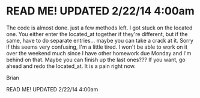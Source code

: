 READ ME! UPDATED 2/22/14 4:00am
============

The code is almost done. just a few methods left. I got stuck on the located one. You either enter the located_at together if they're different, but if the same, have to do separate entries...
maybe you can take a crack at it. Sorry if this seems very confusing, I'm a little tired. I won't be able to work on it over the weekend much since I have other homework due Monday and I'm behind on that. Maybe you can finish up the last ones??? If you want, go ahead and redo the located_at. It is a pain right now.

Brian

READ ME! UPDATED 2/22/14 4:00am
